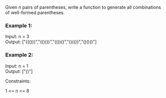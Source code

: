 Given n pairs of parentheses, write a function to generate all combinations of well-formed parentheses.  

  

### Example 1:  

Input: n = 3  
Output: ["((()))","(()())","(())()","()(())","()()()"]  
### Example 2:  

Input: n = 1  
Output: ["()"]  
 
  
Constraints:  

1 <= n <= 8  
